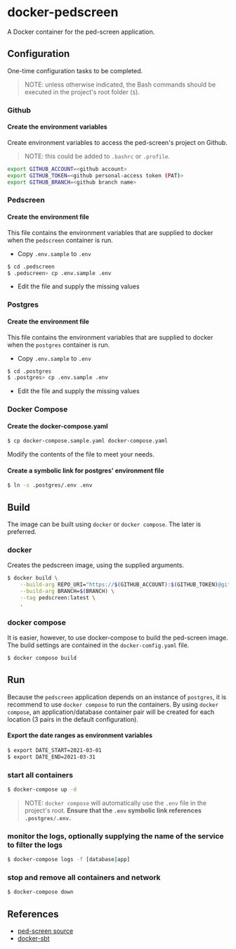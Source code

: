 # docker-pedscreen
A Docker container for the ped-screen application.

## Configuration
One-time configuration tasks to be completed.

> NOTE: unless otherwise indicated, the Bash commands should be executed in the project's root folder (`$`).

### Github
#### Create the environment variables

Create environment variables to access the ped-screen's project on Github.

> NOTE: this could be added to `.bashrc` or `.profile`.

```bash
export GITHUB_ACCOUNT=<github account>
export GITHUB_TOKEN=<github personal-access token (PAT)>
export GITHUB_BRANCH=<github branch name>
```
### Pedscreen

#### Create the environment file
This file contains the environment variables that are supplied to docker when the `pedscreen` container is run.

- Copy `.env.sample` to `.env`

```bash
$ cd .pedscreen
$ .pedscreen> cp .env.sample .env
```

- Edit the file and supply the missing values

### Postgres

#### Create the environment file
This file contains the environment variables that are supplied to docker when the `postgres` container is run.

- Copy `.env.sample` to `.env`

```bash
$ cd .postgres
$ .postgres> cp .env.sample .env
```

- Edit the file and supply the missing values

### Docker Compose

#### Create the docker-compose.yaml

```bash
$ cp docker-compose.sample.yaml docker-compose.yaml
```

Modify the contents of the file to meet your needs.

#### Create a symbolic link for postgres' environment file

```bash
$ ln -s .postgres/.env .env
```

## Build
The image can be built using `docker` or `docker compose`.  The later is preferred.

### docker
Creates the pedscreen image, using the supplied arguments.

```bash
$ docker build \
	--build-arg REPO_URI="https://$(GITHUB_ACCOUNT):$(GITHUB_TOKEN)@github.com/chop-dbhi/ped-screen" \
	--build-arg BRANCH=$(BRANCH) \
	--tag pedscreen:latest \
	.
```

### docker compose
It is easier, however, to use docker-compose to build the ped-screen image.  The build settings are contained in the `docker-comfig.yaml` file.

```bash
$ docker compose build
```

## Run

Because the `pedscreen` application depends on an instance of `postgres`, it is recommend to use `docker compose` to run the containers.  By using `docker compose`, an application/database container pair will be created for each location (3 pairs in the default configuration).

#### Export the date ranges as environment variables

```bash
$ export DATE_START=2021-03-01
$ export DATE_END=2021-03-31
```

### start all containers

```bash
$ docker-compose up -d
```

> NOTE: `docker compose` will automatically use the `.env` file in the project's root.  **Ensure that the `.env` symbolic link references `.postgres/.env`.**

### monitor the logs, optionally supplying the name of the service to filter the logs

```bash
$ docker-compose logs -f [database|app]
```

### stop and remove all containers and network

```bash
$ docker-compose down
```

## References

- [ped-screen source](https://github.com/chop-dbhi/ped-screen)
- [docker-sbt](https://github.com/craibuc/docker-sbt)